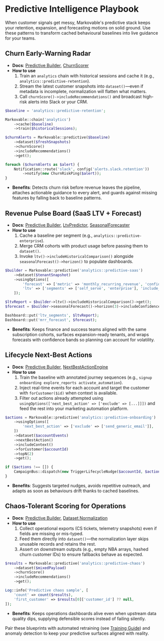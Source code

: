 # Predictive Intelligence Playbook

When customer signals get messy, Markovable's predictive stack keeps your retention, expansion, and forecasting motions on solid ground. Use these patterns to transform cached behavioural baselines into live guidance for your teams.

## Churn Early-Warning Radar

- **Docs**: [Predictive Builder](../predictive-intelligence.md), [ChurnScorer](../../src/Predictors/ChurnScorer.php)
- **How to use**
  1. Train an `analytics` chain with historical sessions and cache it (e.g., `analytics::predictive-retention`).
  2. Stream the latest customer snapshots into `dataset()`—even if metadata is incomplete, normalization will flatten what matters.
  3. Call `churnScore()->includeRecommendations()` and broadcast high-risk alerts into Slack or your CRM.

```php
$baseline = 'analytics::predictive-retention';

Markovable::chain('analytics')
    ->cache($baseline)
    ->train($historicalSessions);

$churnAlerts = Markovable::predictive($baseline)
    ->dataset($freshSnapshots)
    ->churnScore()
    ->includeRecommendations()
    ->get();

foreach ($churnAlerts as $alert) {
    Notification::route('slack', config('alerts.slack.retention'))
        ->notify(new ChurnRiskPing($alert));
}
```

- **Benefits**: Detects churn risk before revenue leaves the pipeline, attaches actionable guidance to every alert, and guards against missing features by falling back to baseline patterns.

## Revenue Pulse Board (SaaS LTV + Forecast)

- **Docs**: [Predictive Builder](../predictive-intelligence.md), [LtvPredictor](../../src/Predictors/LtvPredictor.php), [SeasonalForecaster](../../src/Predictors/SeasonalForecaster.php)
- **How to use**
  1. Cache a baseline per segment (e.g., `analytics::predictive-enterprise`).
  2. Merge CRM cohorts with product usage before passing them to `dataset()`.
  3. Invoke `ltv()->includeHistoricalComparison()` alongside `seasonalForecast()->horizon()` to populate dashboards.

```php
$builder = Markovable::predictive('analytics::predictive-saas')
    ->dataset($tenantSnapshot)
    ->usingOptions([
        'forecast' => ['metric' => 'monthly_recurring_revenue', 'confidence' => 0.9],
        'ltv' => ['segments' => ['self_serve', 'enterprise'], 'include_historical' => true],
    ]);

$ltvReport = $builder->ltv()->includeHistoricalComparison()->get();
$forecast = $builder->seasonalForecast()->horizon(3)->includeConfidenceIntervals(1.5)->get();

Dashboard::put('ltv_segments', $ltvReport);
Dashboard::put('mrr_forecast', $forecast);
```

- **Benefits**: Keeps finance and success teams aligned with the same subscription cohorts, surfaces expansion-ready tenants, and wraps forecasts with confidence bands so planning can account for volatility.

## Lifecycle Next-Best Actions

- **Docs**: [Predictive Builder](../predictive-intelligence.md), [NextBestActionEngine](../../src/Predictors/NextBestActionEngine.php)
- **How to use**
  1. Train the baseline with annotated journey sequences (e.g., `signup onboarding explore_reports activate_automation`).
  2. Inject real-time events for each account and target the customer with `forCustomer($id)` when context is available.
  3. Filter out actions already attempted using `usingOptions(['next_best_action' => ['exclude' => [...]]])` and feed the rest into your marketing automation platform.

```php
$actions = Markovable::predictive('analytics::predictive-onboarding')
    ->usingOptions([
        'next_best_action' => ['exclude' => ['send_generic_email']],
    ])
    ->dataset($accountEvents)
    ->nextBestAction()
    ->includeContext()
    ->forCustomer($accountId)
    ->topN(2)
    ->get();

if ($actions !== []) {
    CampaignBus::dispatch(new TriggerLifecycleNudge($accountId, $actions));
}
```

- **Benefits**: Suggests targeted nudges, avoids repetitive outreach, and adapts as soon as behaviours drift thanks to cached baselines.

## Chaos-Tolerant Scoring for Operations

- **Docs**: [Predictive Builder](../predictive-intelligence.md), [Dataset Normalization](../../src/Support/Dataset.php)
- **How to use**
  1. Collect operational exports (CS tickets, telemetry snapshots) even if fields are missing or mis-typed.
  2. Feed them directly into `dataset()`—the normalization layer skips unusable records and retains the rest.
  3. Assert on downstream outputs (e.g., empty NBA arrays, hashed churn customer IDs) to ensure fallbacks behave as expected.

```php
$results = Markovable::predictive('analytics::predictive-chaos')
    ->dataset($mixedPayload)
    ->churnScore()
    ->includeRecommendations()
    ->get();

Log::info('Predictive chaos sample', [
    'count' => count($results),
    'first_customer' => $results[0]['customer_id'] ?? null,
]);
```

- **Benefits**: Keeps operations dashboards alive even when upstream data quality dips, supplying defensible scores instead of failing silently.

Pair these blueprints with automated retraining (see [Training Guide](../training-guide.md)) and anomaly detection to keep your predictive surfaces aligned with reality.
